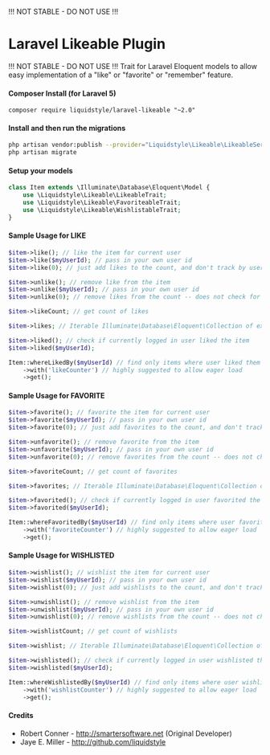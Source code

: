 !!! NOT STABLE - DO NOT USE !!!

Laravel Likeable Plugin
============

!!! NOT STABLE - DO NOT USE !!!
Trait for Laravel Eloquent models to allow easy implementation of a "like" or "favorite" or "remember" feature.

#### Composer Install (for Laravel 5)

	composer require liquidstyle/laravel-likeable "~2.0"

#### Install and then run the migrations


```bash
php artisan vendor:publish --provider="Liquidstyle\Likeable\LikeableServiceProvider" --tag=migrations
php artisan migrate
```

#### Setup your models

```php
class Item extends \Illuminate\Database\Eloquent\Model {
	use \Liquidstyle\Likeable\LikeableTrait;
	use \Liquidstyle\Likeable\FavoriteableTrait;
	use \Liquidstyle\Likeable\WishlistableTrait;
}
```

#### Sample Usage for LIKE

```php
$item->like(); // like the item for current user
$item->like($myUserId); // pass in your own user id
$item->like(0); // just add likes to the count, and don't track by user

$item->unlike(); // remove like from the item
$item->unlike($myUserId); // pass in your own user id
$item->unlike(0); // remove likes from the count -- does not check for user

$item->likeCount; // get count of likes

$item->likes; // Iterable Illuminate\Database\Eloquent\Collection of existing likes 

$item->liked(); // check if currently logged in user liked the item
$item->liked($myUserId);

Item::whereLikedBy($myUserId) // find only items where user liked them
	->with('likeCounter') // highly suggested to allow eager load
	->get();
```	

#### Sample Usage for FAVORITE

```php	
$item->favorite(); // favorite the item for current user
$item->favorite($myUserId); // pass in your own user id
$item->favorite(0); // just add favorites to the count, and don't track by user

$item->unfavorite(); // remove favorite from the item
$item->unfavorite($myUserId); // pass in your own user id
$item->unfavorite(0); // remove favorites from the count -- does not check for user

$item->favoriteCount; // get count of favorites

$item->favorites; // Iterable Illuminate\Database\Eloquent\Collection of existing favorites 

$item->favorited(); // check if currently logged in user favorited the item
$item->favorited($myUserId);

Item::whereFavoritedBy($myUserId) // find only items where user favorited them
	->with('favoriteCounter') // highly suggested to allow eager load
	->get();
```	

#### Sample Usage for WISHLISTED

```php	
$item->wishlist(); // wishlist the item for current user
$item->wishlist($myUserId); // pass in your own user id
$item->wishlist(0); // just add wishlists to the count, and don't track by user

$item->unwishlist(); // remove wishlist from the item
$item->unwishlist($myUserId); // pass in your own user id
$item->unwishlist(0); // remove wishlists from the count -- does not check for user

$item->wishlistCount; // get count of wishlists

$item->wishlist; // Iterable Illuminate\Database\Eloquent\Collection of existing wishlists 

$item->wishlisted(); // check if currently logged in user wishlisted the item
$item->wishlisted($myUserId);

Item::whereWishlistedBy($myUserId) // find only items where user wishlisted them
	->with('wishlistCounter') // highly suggested to allow eager load
	->get();
```	

#### Credits

 - Robert Conner - http://smartersoftware.net (Original Developer)
 - Jaye E. Miller - http://github.com/liquidstyle
